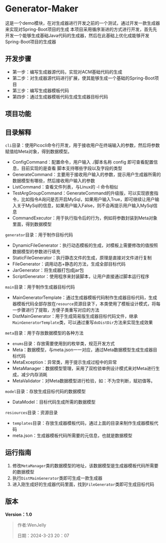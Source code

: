 # Generator-Maker
这是一个demo模块，在对生成器进行开发之前的一个测试，通过开发一款生成器来实现对Spring-Boot项目的生成
本项目采用循序渐进的方式进行开发，首先先开发一个能够生成基础Java代码的生成器，然后在此基础上优化成能够开发
Spring-Boot项目的生成器

## 开发步骤
- 第一步：编写生成器源代码，实现对ACM基础代码的生成
- 第二步：对生成器源代码进行扩展，使其能够生成一个基础的Spring-Boot项目
- 第三步：编写生成器模板代码
- 第四步：通过生成器模板代码生成生成器目标代码

## 项目功能


## 目录解释
``cli``目录：使用Picocli命令行开发，用于接收用户在终端输入的参数，然后将参数赋值给Meta对象，得到数据模型。

- ConfigCommand：配置命令，用户输入 ./脚本名称 config 即可查看配置信息，目前实现的是查看 脚本支持哪些字段以及字段的类型
- GenerateCommand：主要用于接收用户输入的参数，提示用户生成器所需的数据模型有哪些，然后接收用户输入的参数
- ListCommand：查看文件列表，与Linux的 -l 命令相似
- TestArgGroupCommand：GenerateCommand的升级版，可以实现嵌套指令，比如指令A询问是否开启MySql，如果用户输入True，即可继续让用户输入关于MySql的信息，如果用户输入False，则不会再提示用户输入MySql信息
- CommandExecutor：用于执行指令后的行为，例如将参数封装到Meta对象里面，得到数据模型

``generator``目录：用于制作目标代码

- DynamicFileGenerator：执行动态模板的生成，对模板上需要修改的值按照数据模型的参数进行填充
- StaticFileGenerator：执行静态文件的生成，原理是直接对文件进行复制
- FileGenerator：调用动态+静态的方法，生成全部目标代码
- JarGenerator：将生成器打包成jar包
- ScriptGenerator：使用程序来封装脚本，让用户直接通过脚本运行程序

``main``目录：用于制作生成器目标代码

- MainGeneratorTemplate：通过生成器模板代码制作生成器目标代码，生成器模板代码全部存放在``resource``资源目录下，本类使用了模板设计模式，将每一步骤进行了提取，方便子类重写对应的方法
- DistMainGenerator：用于生成简易版生成器目标代码文件，继承``MainGeneratorTemplate``类，可以通过重写``doDistDir``方法来实现生成效果

``meta``目录：用于存放数据模型的各种方法
- ``enums``目录：存放需要使用到的枚举类，规范开发方式
- Meta：数据模型，与meta.json一一对应，通过Meta数据模型生成生成器目标代码
- MetaException：异常类，用于提示生成过程中的异常
- MetaManager：数据模型管理，采用了双检锁单例设计模式来对Meta进行生成，减少内存消耗
- MetaValidator：对Meta数据模型进行检验，如：不为空判断，赋初值等。

``model``目录：存放生成目标代码的数据模型
- DataModel：目标代码生成所需的数据模型

``resiources``目录：资源目录
- ``templates``目录：存放生成器模板代码，通过上面的目录来制作生成器模板代码
- meta.json：生成器模板代码所需要的元信息，也就是数据模型

## 运行指南
1. 修改``MetaManager``类的数据模型的地址，该数据模型是生成器模板代码所需要的数据模型
2. 执行``DistMainGenerator``类即可生成一款生成器
3. 进入刚生成好的生成器代码里面，找到``FileGenerator``类即可生成目标代码

## 版本
**Version：1.0**

> 作者:WenJelly
> 
> 日期：2024-3-23 20：07


